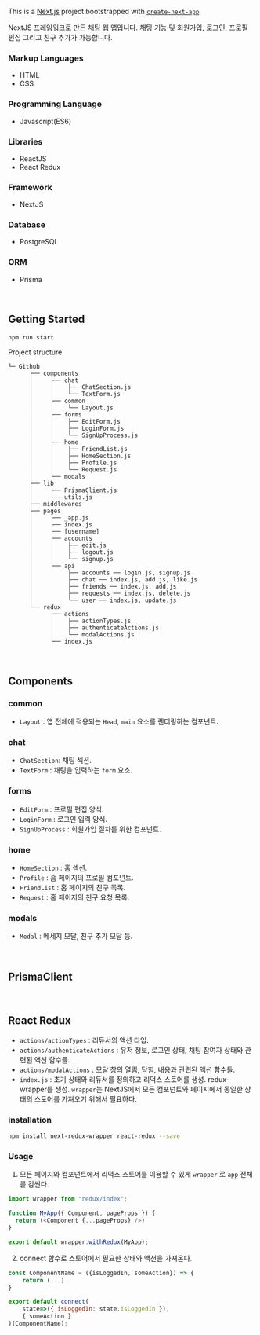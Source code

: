This is a [Next.js](https://nextjs.org/) project bootstrapped with [`create-next-app`](https://github.com/vercel/next.js/tree/canary/packages/create-next-app).

NextJS 프레임워크로 만든 채팅 웹 앱입니다. 채팅 기능 및 회원가입, 로그인, 프로필 편집 그리고 친구 추가가 가능합니다.

### Markup Languages
+ HTML
+ CSS

### Programming Language
+ Javascript(ES6)

### Libraries
+ ReactJS
+ React Redux

### Framework
+ NextJS

### Database
+ PostgreSQL

### ORM
+ Prisma

<br>

## Getting Started
```bash
npm run start
```

Project structure
```
└─ Github
      ├── components
      │     ├── chat
      │     │    ├── ChatSection.js
      │     │    └── TextForm.js
      │     ├── common
      │     │    └── Layout.js
      │     ├── forms
      │     │    ├── EditForm.js
      │     │    ├── LoginForm.js
      │     │    └── SignUpProcess.js
      │     ├── home
      │     │    ├── FriendList.js
      │     │    ├── HomeSection.js
      │     │    ├── Profile.js
      │     │    └── Request.js
      │     └── modals
      ├── lib
      │     ├── PrismaClient.js
      │     └── utils.js
      ├── middlewares
      ├── pages
      │     ├── _app.js
      │     ├── index.js
      │     ├── [username]
      │     ├── accounts
      │     │    ├── edit.js
      │     │    ├── logout.js
      │     │    └── signup.js
      │     └── api
      │          ├── accounts ── login.js, signup.js
      │          ├── chat ── index.js, add.js, like.js
      │          ├── friends ── index.js, add.js
      │          ├── requests ── index.js, delete.js
      │          └── user ── index.js, update.js
      └── redux
            ├── actions
            │    ├── actionTypes.js
            │    ├── authenticateActions.js
            │    └── modalActions.js
            └── index.js
```
<br>

## Components
### common
+ `Layout` : 앱 전체에 적용되는 `Head`, `main` 요소를 렌더링하는 컴포넌트.
### chat
+ `ChatSection`: 채팅 섹션.
+ `TextForm` : 채팅을 입력하는 `form` 요소.
### forms
+ `EditForm` : 프로필 편집 양식.
+ `LoginForm` : 로그인 입력 앙식.
+ `SignUpProcess` : 회원가입 절차를 위한 컴포넌트.
### home
+ `HomeSection` : 홈 섹션.
+ `Profile` : 홈 페이지의 프로필 컴포넌트.
+ `FriendList` : 홈 페이지의 친구 목록.
+ `Request` : 홈 페이지의 친구 요청 목록.
### modals
+ `Modal` : 메세지 모달, 친구 추가 모달 등.
<br>

## PrismaClient
<br>

## React Redux
+ `actions/actionTypes` : 리듀서의 액션 타입.
+ `actions/authenticateActions` : 유저 정보, 로그인 상태, 채팅 참여자 상태와 관련된 액션 함수들.
+ `actions/modalActions` : 모달 창의 열림, 닫힘, 내용과 관련된 액션 함수들.
+ `index.js` : 초기 상태와 리듀서를 정의하고 리덕스 스토어를 생성. redux-wrapper를 생성. `wrapper`는 NextJS에서 모든 컴포넌트와 페이지에서 동일한 상태의 스토어를 가져오기 위해서 필요하다.

### installation
```bash
npm install next-redux-wrapper react-redux --save
```

### Usage

1. 모든 페이지와 컴포넌트에서 리덕스 스토어를 이용할 수 있게 `wrapper` 로 `app` 전체를 감싼다.
```js
import wrapper from "redux/index";

function MyApp({ Component, pageProps }) {
  return (<Component {...pageProps} />)
}

export default wrapper.withRedux(MyApp);
```
2. connect 함수로 스토어에서 필요한 상태와 액션을 가져온다.
```js
const ComponentName = ({isLoggedIn, someAction}) => {
    return (...)
}

export default connect(
    state=>({ isLoggedIn: state.isLoggedIn }),
    { someAction }
)(ComponentName);
```
